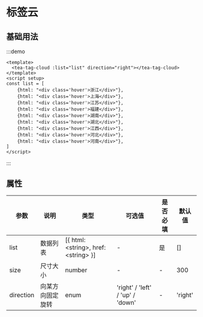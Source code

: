 # 标签云

## 基础用法

:::demo

```vue
<template>
  <tea-tag-cloud :list="list" direction="right"></tea-tag-cloud>
</template>
<script setup>
const list = [
    {html: "<div class='hover'>浙江</div>"},
    {html: "<div class='hover'>上海</div>"},
    {html: "<div class='hover'>江苏</div>"},
    {html: "<div class='hover'>福建</div>"},
    {html: "<div class='hover'>湖南</div>"},
    {html: "<div class='hover'>湖北</div>"},
    {html: "<div class='hover'>江西</div>"},
    {html: "<div class='hover'>河北</div>"},
    {html: "<div class='hover'>河南</div>"},
]
</script>
```

:::

## 属性

| 参数        | 说明       | 类型                                             | 可选值                              | 是否必填 | 默认值     |
| --------- | -------- | ---------------------------------------------- | -------------------------------- | ---- | ------- |
| list      | 数据列表     | [{ html:&lt;string&gt;, href:&lt;string&gt; }] | -                                | 是    | []      |
| size      | 尺寸大小     | number             | -                                | -    | 300     |
| direction | 向某方向固定旋转 | enum                                           | 'right' / 'left' / 'up' / 'down' | -    | 'right' |
